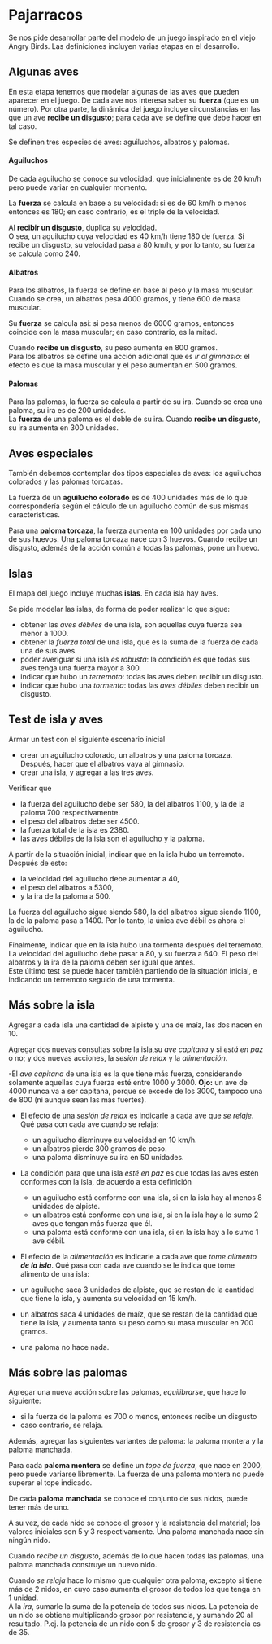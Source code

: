 # Pajarracos

Se nos pide desarrollar parte del modelo de un juego inspirado en el viejo Angry Birds.
Las definiciones incluyen varias etapas en el desarrollo.

## Algunas aves

En esta etapa tenemos que modelar algunas de las aves que pueden aparecer en el juego.
De cada ave nos interesa saber su **fuerza** (que es un número). Por otra parte,
la dinámica del juego incluye circunstancias en las que un ave **recibe un disgusto**;
para cada ave se define qué debe hacer en tal caso.

Se definen tres especies de aves: aguiluchos, albatros y palomas.

#### Aguiluchos
De cada aguilucho se conoce su velocidad, que inicialmente es de 20 km/h pero puede variar en cualquier momento.  

La **fuerza** se calcula en base a su velocidad:
si es de 60 km/h o menos entonces es 180; en caso contrario, es el triple de la velocidad.

Al **recibir un disgusto**, duplica su velocidad.    
O sea, un aguilucho cuya velocidad es 40 km/h tiene 180 de fuerza.
Si recibe un disgusto, su velocidad pasa a 80 km/h, y por lo tanto, su fuerza se calcula como 240.

#### Albatros
Para los albatros, la fuerza se define en base al peso y la masa muscular.
Cuando se crea, un albatros pesa 4000 gramos, y tiene 600 de masa muscular.
  
Su **fuerza** se calcula así: si pesa menos de 6000 gramos,
entonces coincide con la masa muscular; en caso contrario, es la mitad.

Cuando **recibe un disgusto**, su peso aumenta en 800 gramos.  
Para los albatros se define una acción adicional que es _ir al gimnasio_:
el efecto es que la masa muscular y el peso aumentan en 500 gramos.

#### Palomas
Para las palomas, la fuerza se calcula a partir de su ira.
Cuando se crea una paloma, su ira es de 200 unidades.  
La **fuerza** de una paloma es el doble de su ira.
Cuando **recibe un disgusto**, su ira aumenta en 300 unidades.

## Aves especiales

También debemos contemplar dos tipos especiales de aves: los aguiluchos colorados y las palomas torcazas.

La fuerza de un **aguilucho colorado** es de 400 unidades más de lo que correspondería 
según el cálculo de un aguilucho común de sus mismas características.

Para una **paloma torcaza**, la fuerza aumenta en 100 unidades por cada uno de sus huevos.
Una paloma torcaza nace con 3 huevos. Cuando recibe un disgusto,
además de la acción común a todas las palomas, pone un huevo.


## Islas

El mapa del juego incluye muchas **islas**. En cada isla hay aves.

Se pide modelar las islas, de forma de poder realizar lo que sigue:

- obtener las _aves débiles_ de una isla, son aquellas cuya fuerza sea menor a 1000.
- obtener la _fuerza total_ de una isla, que es la suma de la fuerza de cada una de sus aves.
- poder averiguar si una isla _es robusta_: la condición es que todas sus aves tenga una fuerza mayor a 300.
- indicar que hubo un _terremoto_: todas las aves deben recibir un disgusto.
- indicar que hubo una _tormenta_: todas las _aves débiles_ deben recibir un disgusto.


## Test de isla y aves

Armar un test con el siguiente escenario inicial
- crear un aguilucho colorado, un albatros y una paloma torcaza.
Después, hacer que el albatros vaya al gimnasio.
- crear una isla, y agregar a las tres aves.

Verificar que
- la fuerza del aguilucho debe ser 580, la del albatros 1100, y la de la paloma 700 respectivamente.
- el peso del albatros debe ser 4500.
- la fuerza total de la isla es 2380.
- las aves débiles de la isla son el aguilucho y la paloma.

A partir de la situación inicial, indicar que en la isla hubo un terremoto. Después de esto:
* la velocidad del aguilucho debe aumentar a 40,
* el peso del albatros a 5300,
* y la ira de la paloma a 500.

La fuerza del aguilucho sigue siendo 580, la del albatros sigue siendo 1100,
la de la paloma pasa a 1400. Por lo tanto, la única ave débil es ahora el aguilucho.

Finalmente, indicar que en la isla hubo una tormenta después del terremoto.
La velocidad del aguilucho debe pasar a 80, y su fuerza a 640. 
El peso del albatros y la ira de la paloma deben ser igual que antes.  
Este último test se puede hacer también partiendo de la situación inicial,
e indicando un terremoto seguido de una tormenta.


## Más sobre la isla

Agregar a cada isla una cantidad de alpiste y una de maíz, las dos nacen en 10.

Agregar dos nuevas consultas sobre la isla,su _ave capitana_ y si _está en paz_ o no;
y dos nuevas acciones, la _sesión de relax_ y la _alimentación_.

-El _ave capitana_ de una isla es la que tiene más fuerza,
considerando solamente aquellas cuya fuerza esté entre 1000 y 3000.
**Ojo:** un ave de 4000 nunca va a ser capitana, porque se excede de los 3000,
tampoco una de 800 (ni aunque sean las más fuertes).

- El efecto de una _sesión de relax_ es indicarle a cada ave que _se relaje_. Qué pasa con cada ave cuando se relaja:
	- un aguilucho disminuye su velocidad en 10 km/h.
	- un albatros pierde 300 gramos de peso.
	- una paloma disminuye su ira en 50 unidades.

- La condición para que una isla _esté en paz_ es que todas las aves estén conformes con la isla,
  de acuerdo a esta definición
	- un aguilucho está conforme con una isla, si en la isla hay al menos 8 unidades de alpiste.
	- un albatros está conforme con una isla, si en la isla hay a lo sumo 2 aves que tengan más fuerza que él.
	- una paloma está conforme con una isla, si en la isla hay a lo sumo 1 ave débil.

- El efecto de la _alimentación_ es indicarle a cada ave que _tome alimento **de la isla**_.
Qué pasa con cada ave cuando se le indica que tome alimento de una isla:

- un aguilucho saca 3 unidades de alpiste, que se restan de la cantidad que tiene la isla,
y aumenta su velocidad en 15 km/h.

- un albatros saca 4 unidades de maíz, que se restan de la cantidad que tiene la isla, 
y aumenta tanto su peso como su masa muscular en 700 gramos.

- una paloma no hace nada.



## Más sobre las palomas

Agregar una nueva acción sobre las palomas, _equilibrarse_, que hace lo siguiente:
- si la fuerza de la paloma es 700 o menos, entonces recibe un disgusto
- caso contrario, se relaja.

Además, agregar las siguientes variantes de paloma: la paloma montera y la paloma manchada.

Para cada **paloma montera** se define un _tope de fuerza_,
que nace en 2000, pero puede variarse libremente.
La fuerza de una paloma montera no puede superar el tope indicado.

De cada **paloma manchada** se conoce el conjunto de sus nidos, puede tener más de uno.

A su vez, de cada nido se conoce el grosor y la resistencia del material;
los valores iniciales son 5 y 3 respectivamente.
Una paloma manchada nace sin ningún nido.

Cuando _recibe un disgusto_, además de lo que hacen todas las palomas, una paloma manchada construye un nuevo nido.
 
Cuando _se relaja_ hace lo mismo que cualquier otra paloma, excepto si tiene más de 2 nidos, en cuyo caso aumenta 
el grosor de todos los que tenga en 1 unidad.  
A la _ira_, sumarle la suma de la potencia de todos sus nidos. 
La potencia de un nido se obtiene multiplicando grosor por resistencia,
y sumando 20 al resultado. P.ej. la potencia de un nido con 5 de grosor y 3 de resistencia es de 35.

